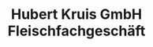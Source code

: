 ---
title: "Hubert Kruis GmbH Fleischfachgeschäft"
url: /diedorf/hubert-kruis-gmbh-fleischfachgeschaeft/
shop: Metzgerei
---